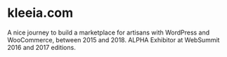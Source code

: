 # kleeia.com
A nice journey to build a marketplace for artisans with WordPress and WooCommerce, between 2015 and 2018. ALPHA Exhibitor at WebSummit 2016 and 2017 editions.

